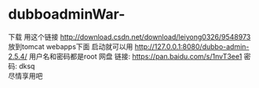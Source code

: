# dubboadminWar-

下载 用这个链接  http://download.csdn.net/download/leiyong0326/9548973  
放到tomcat webapps下面  启动就可以用   http://127.0.0.1:8080/dubbo-admin-2.5.4/   用户名和密码都是root 
网盘  链接: https://pan.baidu.com/s/1nvT3ee1 密码: dksq  
尽情享用吧

